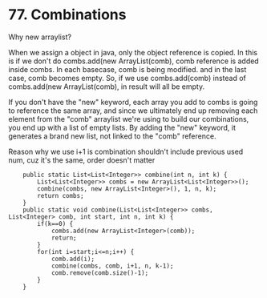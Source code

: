 # 77. Combinations

Why new arraylist?

When we assign a object in java, only the object reference is copied. In this is if we don't do combs.add(new ArrayList(comb), comb reference is added inside combs. In each basecase, comb is being modified. and in the last case, comb becomes empty. So, if we use combs.add(comb) instead of combs.add(new ArrayList(comb), in result will all be empty.



If you don't have the "new" keyword, each array you add to combs is going to reference the same array, and since we ultimately end up removing each element from the "comb" arraylist we're using to build our combinations, you end up with a list of empty lists. By adding the "new" keyword, it generates a brand new list, not linked to the "comb" reference.



Reason why we use i+1 is combination shouldn't include previous used num, cuz it's the same, order doesn't matter

```
    public static List<List<Integer>> combine(int n, int k) {
		List<List<Integer>> combs = new ArrayList<List<Integer>>();
		combine(combs, new ArrayList<Integer>(), 1, n, k);
		return combs;
	}
	public static void combine(List<List<Integer>> combs, List<Integer> comb, int start, int n, int k) {
		if(k==0) {
			combs.add(new ArrayList<Integer>(comb));
			return;
		}
		for(int i=start;i<=n;i++) {
			comb.add(i);
			combine(combs, comb, i+1, n, k-1);
			comb.remove(comb.size()-1);
		}
	}
```
